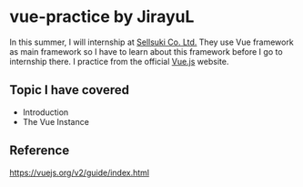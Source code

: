 # vue-practice by JirayuL
In this summer, I will internship at [Sellsuki Co. Ltd.](http://www.sellsuki.co.th) They use Vue framework as main framework so I have to learn about this framework before I go to internship there. I practice from the official [Vue.js](https://vuejs.org) website.
## Topic I have covered
* Introduction
* The Vue Instance
## Reference
https://vuejs.org/v2/guide/index.html
